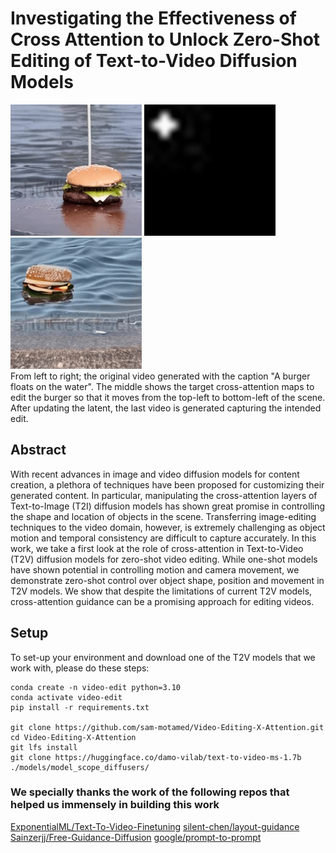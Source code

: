 # Investigating the Effectiveness of Cross Attention to Unlock Zero-Shot Editing of Text-to-Video Diffusion Models
<figures>
    <div>
      <img src="resources/original-burger.gif" width="210" height="210" >  
      <img src="resources/ezgif.com-animated-gif-maker.gif"  width="210" height="210" > 
      <img src="resources/edited-burger.gif" width="210" height="210" > 
    </div>
    <figcaption>From left to right; the original video generated with the caption "A burger floats on the water". The middle shows the target cross-attention maps to edit the burger so that it moves from the top-left to bottom-left of the scene. After updating the latent, the last video is generated capturing the intended edit.</figcaption>
</figures>

## Abstract
 With recent advances in image and video diffusion models for content creation, a plethora of techniques have been proposed for customizing their generated content. 
In particular, manipulating the cross-attention layers of Text-to-Image (T2I) diffusion models has shown great promise in controlling the shape and location of objects in the scene. Transferring image-editing techniques to the video domain, however, is extremely challenging as object motion and temporal consistency are difficult to capture accurately. In this work, we take a first look at the role of cross-attention in Text-to-Video (T2V) diffusion models for zero-shot video editing. While one-shot models have shown potential in controlling motion and camera movement, we demonstrate zero-shot control over object shape, position and movement in T2V models. We show that despite the limitations of current T2V models, cross-attention guidance can be a promising approach for editing videos.

## Setup
To set-up your environment and download one of the T2V models that we work with, please do these steps:
```
conda create -n video-edit python=3.10
conda activate video-edit
pip install -r requirements.txt

git clone https://github.com/sam-motamed/Video-Editing-X-Attention.git
cd Video-Editing-X-Attention
git lfs install
git clone https://huggingface.co/damo-vilab/text-to-video-ms-1.7b ./models/model_scope_diffusers/
```

















### We specially thanks the work of the following repos that helped us immensely in building this work

[ExponentialML/Text-To-Video-Finetuning](https://github.com/ExponentialML/Text-To-Video-Finetuning)
[silent-chen/layout-guidance](https://github.com/silent-chen/layout-guidance/tree/main)
[Sainzerjj/Free-Guidance-Diffusion](https://github.com/Sainzerjj/Free-Guidance-Diffusion/tree/master)
[google/prompt-to-prompt](https://github.com/google/prompt-to-prompt)

